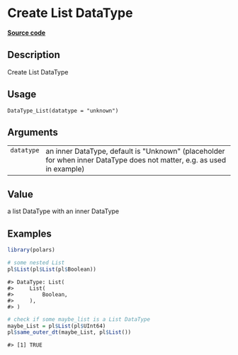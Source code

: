 

# Create List DataType

[**Source code**](https://github.com/pola-rs/r-polars/tree/main/R/datatype.R#L325)

## Description

Create List DataType

## Usage

<pre><code class='language-R'>DataType_List(datatype = "unknown")
</code></pre>

## Arguments

<table>
<tr>
<td style="white-space: nowrap; font-family: monospace; vertical-align: top">
<code id="DataType_List_:_datatype">datatype</code>
</td>
<td>
an inner DataType, default is "Unknown" (placeholder for when inner
DataType does not matter, e.g. as used in example)
</td>
</tr>
</table>

## Value

a list DataType with an inner DataType

## Examples

``` r
library(polars)

# some nested List
pl$List(pl$List(pl$Boolean))
```

    #> DataType: List(
    #>     List(
    #>         Boolean,
    #>     ),
    #> )

``` r
# check if some maybe_list is a List DataType
maybe_List = pl$List(pl$UInt64)
pl$same_outer_dt(maybe_List, pl$List())
```

    #> [1] TRUE
